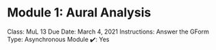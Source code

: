 # Module 1: Aural Analysis

Class: MuL 13
Due Date: March 4, 2021
Instructions: Answer the GForm
Type: Asynchronous Module
✔️: Yes